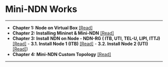  # Mini-NDN Works 
 ***
 
 - <b>Chapter 1: Node on Virtual Box</b> [[Read]](https://github.com/syaifulahdan/Mini-NDN-Work/blob/main/Chapter-1.md)
 - <b>Chapter 2: Installing Mininet & Mini-NDN</b> [[Read]](https://github.com/syaifulahdan/Mini-NDN-Work/blob/main/Chapter-3.md)  
 - <b>Chapter 3: Install NDN on Node - NDN-RG ( ITB, UTI, TEL-U, LIPI, ITTJ)</b> [[Read]](https://github.com/syaifulahdan/Mini-NDN-Work/blob/main/Chapter-2.md)
         - <b>3.1. Install Node 1 (ITB)</b> [[Read]](https://github.com/syaifulahdan/Mini-NDN-Work/blob/main/Chapter-2.md#21-install-node-1-itb)
         - <b>3.2. Install Node 2 (UTI)</b> [[Read]](https://github.com/syaifulahdan/Mini-NDN-Work/blob/main/Chapter-2.md#22-install-node-2-uti))
 - <b>Chapter 4: Mini-NDN Custom Topology</b> [[Read]](https://github.com/syaifulahdan/Mini-NDN-Work/blob/main/Chapter-4.md)  
 *** 
